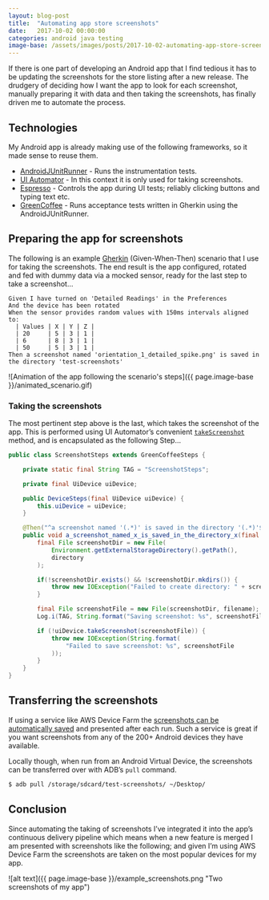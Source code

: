 ```yaml
---
layout: blog-post
title:  "Automating app store screenshots"
date:   2017-10-02 00:00:00
categories: android java testing
image-base: /assets/images/posts/2017-10-02-automating-app-store-screenshots
---
```


If there is one part of developing an Android app that I find tedious it has to be updating the screenshots for the store listing after a new release. The drudgery of deciding how I want the app to look for each screenshot, manually preparing it with data and then taking the screenshots, has finally driven me to automate the process.

## Technologies

My Android app is already making use of the following frameworks, so it made sense to reuse them.

- [AndroidJUnitRunner](https://developer.android.com/training/testing/junit-runner.html) - Runs the instrumentation tests.
- [UI Automator](https://developer.android.com/training/testing/ui-automator.html) - In this context it is only used for taking screenshots.
- [Espresso](https://developer.android.com/training/testing/espresso/index.html) - Controls the app during UI tests; reliably clicking buttons and typing text etc.
- [GreenCoffee](https://github.com/mauriciotogneri/green-coffee) - Runs acceptance tests written in Gherkin using the AndroidJUnitRunner.

## Preparing the app for screenshots

The following is an example [Gherkin](https://en.wikipedia.org/wiki/Cucumber_(software)#Gherkin_language) (Given-When-Then) scenario that I use for taking the screenshots. The end result is the app configured, rotated and fed with dummy data via a mocked sensor, ready for the last step to take a screenshot…

```cucumber
Given I have turned on 'Detailed Readings' in the Preferences
And the device has been rotated
When the sensor provides random values with 150ms intervals aligned to:
  | Values | X | Y | Z |
  | 20     | 5 | 3 | 1 |
  | 6      | 8 | 3 | 1 |
  | 50     | 5 | 3 | 1 |
Then a screenshot named 'orientation_1_detailed_spike.png' is saved in the directory 'test-screenshots'
```

![Animation of the app following the scenario's steps]({{ page.image-base }}/animated_scenario.gif)

### Taking the screenshots

The most pertinent step above is the last, which takes the screenshot of the app. This is performed using UI Automator’s convenient [`takeScreenshot`](https://developer.android.com/reference/android/support/test/uiautomator/UiDevice.html#takeScreenshot%28java.io.File%29) method, and is encapsulated as the following Step…

```java
public class ScreenshotSteps extends GreenCoffeeSteps {

    private static final String TAG = "ScreenshotSteps";

    private final UiDevice uiDevice;

    public DeviceSteps(final UiDevice uiDevice) {
        this.uiDevice = uiDevice;
    }

    @Then("^a screenshot named '(.*)' is saved in the directory '(.*)'$")
    public void a_screenshot_named_x_is_saved_in_the_directory_x(final String filename, final String directory) throws Exception {
        final File screenshotDir = new File(
            Environment.getExternalStorageDirectory().getPath(),
            directory
        );

        if(!screenshotDir.exists() && !screenshotDir.mkdirs()) {
            throw new IOException("Failed to create directory: " + screenshotDir);
        }

        final File screenshotFile = new File(screenshotDir, filename);
        Log.i(TAG, String.format("Saving screenshot: %s", screenshotFile));

        if (!uiDevice.takeScreenshot(screenshotFile)) {
            throw new IOException(String.format(
                "Failed to save screenshot: %s", screenshotFile
            ));
        }
    }
}
```

## Transferring the screenshots

If using a service like AWS Device Farm the [screenshots can be automatically saved](http://docs.aws.amazon.com/devicefarm/latest/developerguide/test-types-android-instrumentation.html#test-types-android-instrumentation-screenshots) and presented after each run. Such a service is great if you want screenshots from any of the 200+ Android devices they have available.

Locally though, when run from an Android Virtual Device, the screenshots can be transferred over with ADB’s `pull` command.

```bash
$ adb pull /storage/sdcard/test-screenshots/ ~/Desktop/
```

## Conclusion
Since automating the taking of screenshots I’ve integrated it into the app’s continuous delivery pipeline which means when a new feature is merged I am presented with screenshots like the following; and given I’m using AWS Device Farm the screenshots are taken on the most popular devices for my app.

![alt text]({{ page.image-base }}/example_screenshots.png "Two screenshots of my app")
